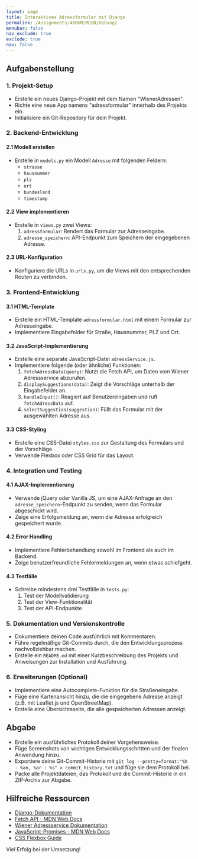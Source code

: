 ```yaml
---
layout: page
title: Interaktives Adressformular mit Django
permalink: /Assignments/4XBGM/MGIN/Uebung2
menubar: false
nav_exclude: true
exclude: true
nav: false
---
```



## Aufgabenstellung

### 1. Projekt-Setup

- Erstelle ein neues Django-Projekt mit dem Namen "WienerAdressen".
- Richte eine neue App namens "adressformular" innerhalb des Projekts ein.
- Initialisiere ein Git-Repository für dein Projekt.

### 2. Backend-Entwicklung

#### 2.1 Modell erstellen
- Erstelle in `models.py` ein Modell `Adresse` mit folgenden Feldern:
  - `strasse` 
  - `hausnummer` 
  - `plz` 
  - `ort` 
  - `bundesland`
  - `timestamp`

#### 2.2 View implementieren
- Erstelle in `views.py` zwei Views:
  1. `adressformular`: Rendert das Formular zur Adresseingabe.
  2. `adresse_speichern`: API-Endpunkt zum Speichern der eingegebenen Adresse.

#### 2.3 URL-Konfiguration
- Konfiguriere die URLs in `urls.py`, um die Views mit den entsprechenden Routen zu verbinden.

### 3. Frontend-Entwicklung

#### 3.1 HTML-Template
- Erstelle ein HTML-Template `adressformular.html` mit einem Formular zur Adresseingabe.
- Implementiere Eingabefelder für Straße, Hausnummer, PLZ und Ort.

#### 3.2 JavaScript-Implementierung
- Erstelle eine separate JavaScript-Datei `adressService.js`.
- Implementiere folgende (oder ähnliche) Funktionen:
  1. `fetchAdressData(query)`: Nutzt die Fetch API, um Daten vom Wiener Adressservice abzurufen.
  2. `displaySuggestions(data)`: Zeigt die Vorschläge unterhalb der Eingabefelder an.
  3. `handleInput()`: Reagiert auf Benutzereingaben und ruft `fetchAdressData` auf.
  4. `selectSuggestion(suggestion)`: Füllt das Formular mit der ausgewählten Adresse aus.

#### 3.3 CSS-Styling
- Erstelle eine CSS-Datei `styles.css` zur Gestaltung des Formulars und der Vorschläge.
- Verwende Flexbox oder CSS Grid für das Layout.

### 4. Integration und Testing

#### 4.1 AJAX-Implementierung
- Verwende jQuery oder Vanilla JS, um eine AJAX-Anfrage an den `adresse_speichern`-Endpunkt zu senden, wenn das Formular abgeschickt wird.
- Zeige eine Erfolgsmeldung an, wenn die Adresse erfolgreich gespeichert wurde.

#### 4.2 Error Handling
- Implementiere Fehlerbehandlung sowohl im Frontend als auch im Backend.
- Zeige benutzerfreundliche Fehlermeldungen an, wenn etwas schiefgeht.

#### 4.3 Testfälle
- Schreibe mindestens drei Testfälle in `tests.py`:
  1. Test der Modellvalidierung
  2. Test der View-Funktionalität
  3. Test der API-Endpunkte

### 5. Dokumentation und Versionskontrolle

- Dokumentiere deinen Code ausführlich mit Kommentaren.
- Führe regelmäßige Git-Commits durch, die den Entwicklungsprozess nachvollziehbar machen.
- Erstelle ein `README.md` mit einer Kurzbeschreibung des Projekts und Anweisungen zur Installation und Ausführung.

### 6. Erweiterungen (Optional)

- Implementiere eine Autocomplete-Funktion für die Straßeneingabe.
- Füge eine Kartenansicht hinzu, die die eingegebene Adresse anzeigt (z.B. mit Leaflet.js und OpenStreetMap).
- Erstelle eine Übersichtsseite, die alle gespeicherten Adressen anzeigt.

## Abgabe

- Erstelle ein ausführliches Protokoll deiner Vorgehensweise.
- Füge Screenshots von wichtigen Entwicklungsschritten und der finalen Anwendung hinzu.
- Exportiere deine Git-Commit-Historie mit `git log --pretty=format:"%h - %an, %ar : %s" > commit_history.txt` und füge sie dem Protokoll bei.
- Packe alle Projektdateien, das Protokoll und die Commit-Historie in ein ZIP-Archiv zur Abgabe.

## Hilfreiche Ressourcen

- [Django-Dokumentation](https://docs.djangoproject.com/)
- [Fetch API - MDN Web Docs](https://developer.mozilla.org/en-US/docs/Web/API/Fetch_API)
- [Wiener Adressservice Dokumentation](https://digitales.wien.gv.at/wp-content/uploads/sites/47/2019/01/adressservice-doku.pdf)
- [JavaScript-Promises - MDN Web Docs](https://developer.mozilla.org/en-US/docs/Web/JavaScript/Reference/Global_Objects/Promise)
- [CSS Flexbox Guide](https://css-tricks.com/snippets/css/a-guide-to-flexbox/)

Viel Erfolg bei der Umsetzung!